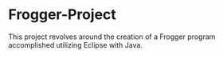 # Frogger-Project
This project revolves around the creation of a Frogger program accomplished utilizing Eclipse with Java.
